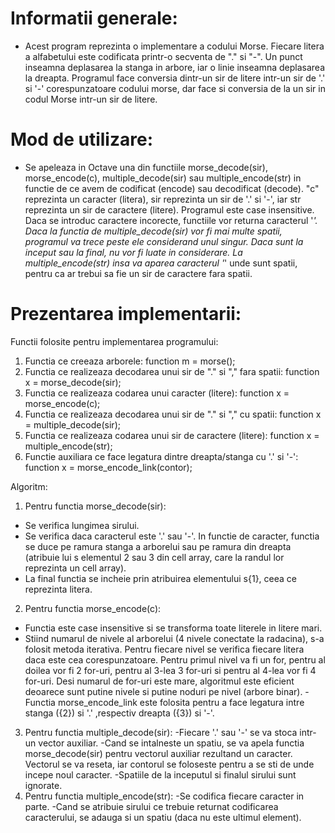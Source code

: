 Informatii generale:
=====================

- Acest program reprezinta o implementare a codului Morse. Fiecare litera a 
alfabetului este codificata printr-o secventa de "." si "-". Un punct inseamna
deplasarea la stanga in arbore, iar o linie inseamna deplasarea la dreapta.
Programul face conversia dintr-un sir de litere intr-un sir de '.' si '-' 
corespunzatoare codului morse, dar face si conversia de la un sir in codul 
Morse intr-un sir de litere.

Mod de utilizare:
==================

- Se apeleaza in Octave una din functiile morse_decode(sir), morse_encode(c),
multiple_decode(sir) sau multiple_encode(str) in functie de ce avem de codificat
(encode) sau decodificat (decode). "c" reprezinta un caracter (litera), sir
reprezinta un sir de '.' si '-', iar str reprezinta un sir de caractere (litere).
Programul este case insensitive. Daca se introduc caractere incorecte, functiile
vor returna caracterul '*'. Daca la functia de multiple_decode(sir) vor fi mai 
multe spatii, programul va trece peste ele considerand unul singur. Daca sunt
la inceput sau la final, nu vor fi luate in considerare. La multiple_encode(str)
insa va aparea caracterul '*' unde sunt spatii, pentru ca ar trebui sa fie un sir
de caractere fara spatii.

Prezentarea implementarii:
===========================

Functii folosite pentru implementarea programului:
1) Functia ce creeaza arborele:
function m = morse();
2) Functia ce realizeaza decodarea unui sir de "." si "," fara spatii:
function x = morse_decode(sir);
3) Functia ce realizeaza codarea unui caracter (litere):
function x = morse_encode(c);
4) Functia ce realizeaza decodarea unui sir de "." si "," cu spatii:
function x = multiple_decode(sir);
5) Functia ce realizeaza codarea unui sir de caractere (litere):
function x = multiple_encode(str);
6) Functie auxiliara ce face legatura dintre dreapta/stanga cu '.' si '-':
function x = morse_encode_link(contor);

Algoritm:
1) Pentru functia morse_decode(sir):
- Se verifica lungimea sirului.
- Se verifica daca caracterul este '.' sau '-'. In functie de caracter, functia 
se duce pe ramura stanga a arborelui sau pe ramura din dreapta (atribuie lui s
elementul 2 sau 3 din cell array, care la randul lor reprezinta un cell array).
- La final functia se incheie prin atribuirea elementului s{1}, ceea ce reprezinta
litera.
2) Pentru functia morse_encode(c):
- Functia este case insensitive si se transforma toate literele in litere mari.
- Stiind numarul de nivele al arborelui (4 nivele conectate la radacina), s-a
folosit metoda iterativa. Pentru fiecare nivel se verifica fiecare litera
daca este cea corespunzatoare. Pentru primul nivel va fi un for, pentru al
doilea vor fi 2 for-uri, pentru al 3-lea 3 for-uri si pentru al 4-lea vor fi
4 for-uri. Desi numarul de for-uri este mare, algoritmul este eficient deoarece 
sunt putine nivele si putine noduri pe nivel (arbore binar).
-Functia morse_encode_link este folosita pentru a face legatura intre stanga ({2}) 
si '.' ,respectiv dreapta ({3}) si '-'.
3) Pentru functia multiple_decode(sir):
-Fiecare '.' sau '-' se va stoca intr-un vector auxiliar.
-Cand se intalneste un spatiu, se va apela functia morse_decode(sir) pentru
vectorul auxiliar rezultand un caracter. Vectorul se va reseta, iar contorul 
se foloseste pentru a se sti de unde incepe noul caracter.
-Spatiile de la inceputul si finalul sirului sunt ignorate.
4) Pentru functia multiple_encode(str):
-Se codifica fiecare caracter in parte.
-Cand se atribuie sirului ce trebuie returnat codificarea caracterului, se 
adauga si un spatiu (daca nu este ultimul element).
